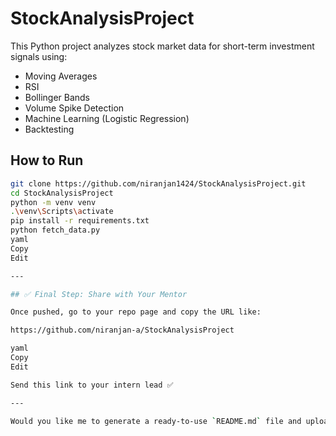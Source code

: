 # StockAnalysisProject

This Python project analyzes stock market data for short-term investment signals using:
- Moving Averages
- RSI
- Bollinger Bands
- Volume Spike Detection
- Machine Learning (Logistic Regression)
- Backtesting

## How to Run

```bash
git clone https://github.com/niranjan1424/StockAnalysisProject.git
cd StockAnalysisProject
python -m venv venv
.\venv\Scripts\activate
pip install -r requirements.txt
python fetch_data.py
yaml
Copy
Edit

---

## ✅ Final Step: Share with Your Mentor

Once pushed, go to your repo page and copy the URL like:

https://github.com/niranjan-a/StockAnalysisProject

yaml
Copy
Edit

Send this link to your intern lead ✅

---

Would you like me to generate a ready-to-use `README.md` file and upload instructions as a `.txt` for you?







